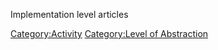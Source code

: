 Implementation level articles

[Category:Activity](Category:Activity "wikilink") [Category:Level of
Abstraction](Category:Level_of_Abstraction "wikilink")